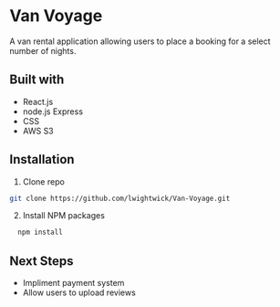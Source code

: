 
# Van Voyage

A van rental application allowing users to place a booking for a select number of nights.

## Built with
- React.js 
- node.js Express
- CSS
- AWS S3

## Installation
1. Clone repo

```bash
git clone https://github.com/lwightwick/Van-Voyage.git
```

2. Install NPM packages   
```bash
  npm install
```

## Next Steps
- Impliment payment system
- Allow users to upload reviews 
